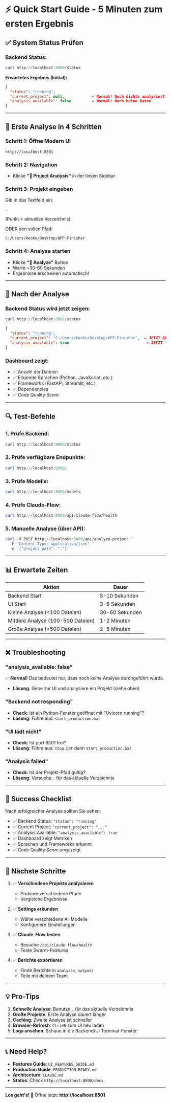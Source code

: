 # ⚡ Quick Start Guide - 5 Minuten zum ersten Ergebnis

## ✅ System Status Prüfen

### Backend Status:
```powershell
curl http://localhost:8000/status
```

**Erwartetes Ergebnis (Initial):**
```json
{
  "status": "running",
  "current_project": null,            ← Normal! Noch nichts analysiert
  "analysis_available": false         ← Normal! Noch keine Daten
}
```

---

## 🚀 Erste Analyse in 4 Schritten

### Schritt 1: Öffne Modern UI
```
http://localhost:8501
```

### Schritt 2: Navigation
- Klicke **"🧠 Project Analysis"** in der linken Sidebar

### Schritt 3: Projekt eingeben
Gib in das Textfeld ein:
```
.
```
(Punkt = aktuelles Verzeichnis)

ODER den vollen Pfad:
```
C:/Users/keoku/Desktop/APP-Finisher
```

### Schritt 4: Analyse starten
- Klicke **"🚀 Analyze"** Button
- Warte ~30-60 Sekunden
- Ergebnisse erscheinen automatisch!

---

## 🎯 Nach der Analyse

### Backend Status wird jetzt zeigen:
```powershell
curl http://localhost:8000/status
```

```json
{
  "status": "running",
  "current_project": "C:/Users/keoku/Desktop/APP-Finisher",  ← JETZT GESETZT!
  "analysis_available": true                                  ← JETZT TRUE!
}
```

### Dashboard zeigt:
- ✅ Anzahl der Dateien
- ✅ Erkannte Sprachen (Python, JavaScript, etc.)
- ✅ Frameworks (FastAPI, Streamlit, etc.)
- ✅ Dependencies
- ✅ Code Quality Score

---

## 🔍 Test-Befehle

### 1. Prüfe Backend:
```powershell
curl http://localhost:8000/status
```

### 2. Prüfe verfügbare Endpunkte:
```powershell
curl http://localhost:8000/ 
```

### 3. Prüfe Modelle:
```powershell
curl http://localhost:8000/models
```

### 4. Prüfe Claude-Flow:
```powershell
curl http://localhost:8000/api/claude-flow/health
```

### 5. Manuelle Analyse (über API):
```powershell
curl -X POST http://localhost:8000/api/analyze-project `
  -H "Content-Type: application/json" `
  -d '{"project_path": "."}'
```

---

## 📊 Erwartete Zeiten

| Aktion | Dauer |
|--------|-------|
| Backend Start | 5-10 Sekunden |
| UI Start | 3-5 Sekunden |
| Kleine Analyse (<100 Dateien) | 30-60 Sekunden |
| Mittlere Analyse (100-500 Dateien) | 1-2 Minuten |
| Große Analyse (>500 Dateien) | 2-5 Minuten |

---

## ❌ Troubleshooting

### "analysis_available: false"
✅ **Normal!** Das bedeutet nur, dass noch keine Analyse durchgeführt wurde.
- **Lösung**: Gehe zur UI und analysiere ein Projekt (siehe oben)

### "Backend not responding"
- **Check**: Ist ein Python-Fenster geöffnet mit "Uvicorn running"?
- **Lösung**: Führe aus: `start_production.bat`

### "UI lädt nicht"
- **Check**: Ist port 8501 frei?
- **Lösung**: Führe aus: `stop.bat` dann `start_production.bat`

### "Analysis failed"
- **Check**: Ist der Projekt-Pfad gültig?
- **Lösung**: Versuche `.` für das aktuelle Verzeichnis

---

## 🎉 Success Checklist

Nach erfolgreicher Analyse sollten Sie sehen:

- ✅ Backend Status: `"status": "running"`
- ✅ Current Project: `"current_project": "..."`
- ✅ Analysis Available: `"analysis_available": true`
- ✅ Dashboard zeigt Metriken
- ✅ Sprachen und Frameworks erkannt
- ✅ Code Quality Score angezeigt

---

## 🚀 Nächste Schritte

1. ✅ **Verschiedene Projekte analysieren**
   - Probiere verschiedene Pfade
   - Vergleiche Ergebnisse

2. ✅ **Settings erkunden**
   - Wähle verschiedene AI-Modelle
   - Konfiguriere Einstellungen

3. ✅ **Claude-Flow testen**
   - Besuche `/api/claude-flow/health`
   - Teste Swarm-Features

4. ✅ **Berichte exportieren**
   - Finde Berichte in `analysis_output/`
   - Teile mit deinem Team

---

## 💡 Pro-Tips

1. **Schnelle Analyse**: Benutze `.` für das aktuelle Verzeichnis
2. **Große Projekte**: Erste Analyse dauert länger
3. **Caching**: Zweite Analyse ist schneller
4. **Browser-Refresh**: `Ctrl+R` zum UI neu laden
5. **Logs ansehen**: Schaue in die Backend/UI Terminal-Fenster

---

## 📞 Need Help?

- **Features Guide**: `UI_FEATURES_GUIDE.md`
- **Production Guide**: `PRODUCTION_READY.md`
- **Architecture**: `CLAUDE.md`
- **Status**: Check `http://localhost:8000/docs`

---

**Los geht's! 🚀**
Öffne jetzt: **http://localhost:8501**

